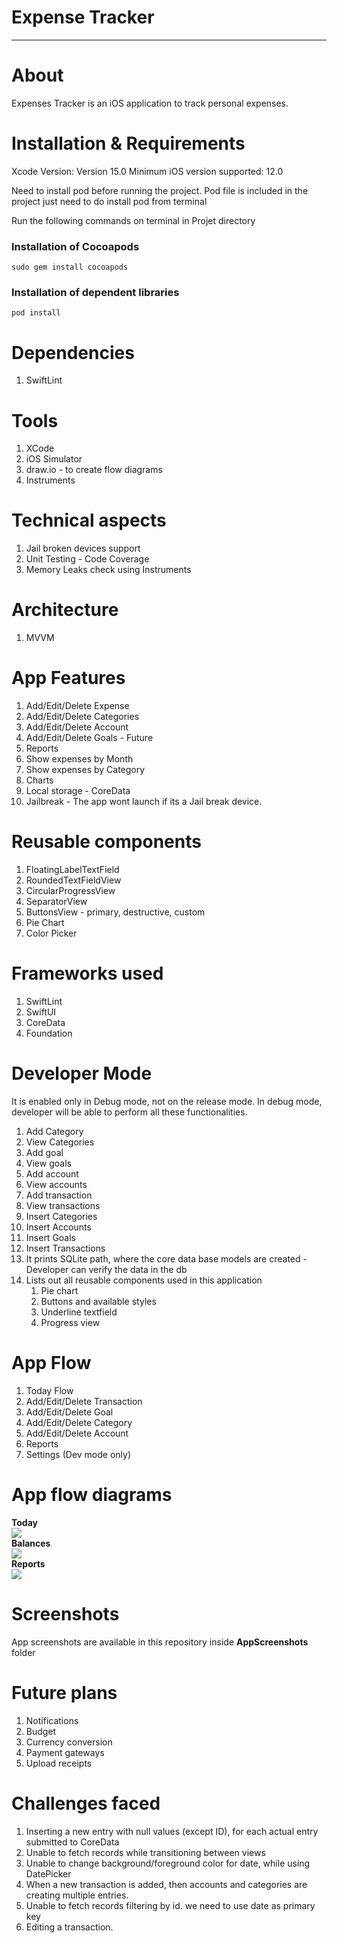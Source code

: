 #  Expense Tracker
<hr>

# About
Expenses Tracker is an iOS application to track personal expenses. 

# Installation & Requirements
Xcode Version: Version 15.0 
Minimum iOS version supported: 12.0

Need to install pod before running the project. Pod file is included in the project just need to do install pod from terminal

Run the following commands on terminal in Projet directory
### Installation of Cocoapods
`sudo gem install cocoapods`

### Installation of dependent libraries
`pod install`

# Dependencies
1. SwiftLint

# Tools 
1. XCode
1. iOS Simulator
1. draw.io - to create flow diagrams
1. Instruments

# Technical aspects
1. Jail broken devices support
1. Unit Testing - Code Coverage
1. Memory Leaks check using Instruments 

# Architecture
1. MVVM 

# App Features
1. Add/Edit/Delete Expense
1. Add/Edit/Delete Categories 
1. Add/Edit/Delete Account
1. Add/Edit/Delete Goals - Future
1. Reports 
1. Show expenses by Month
1. Show expenses by Category
1. Charts
1. Local storage - CoreData 
1. Jailbreak - The app wont launch if its a Jail break device. 

# Reusable components
1. FloatingLabelTextField
1. RoundedTextFieldView
1. CircularProgressView
1. SeparatorView
1. ButtonsView - primary, destructive, custom
1. Pie Chart
1. Color Picker

# Frameworks used
1. SwiftLint 
1. SwiftUI
1. CoreData
1. Foundation

# Developer Mode
It is enabled only in Debug mode, not on the release mode.
In debug mode, developer will be able to perform all these functionalities.
1. Add Category
1. View Categories
1. Add goal
1. View goals
1. Add account
1. View accounts
1. Add transaction
1. View transactions
1. Insert Categories
1. Insert Accounts
1. Insert Goals
1. Insert Transactions
1. It prints SQLite path, where the core data base models are created - Developer can verify the data in the db
1. Lists out all reusable components used in this application
    1. Pie chart
    1. Buttons and available styles
    1. Underline textfield
    1. Progress view

# App Flow 
1. Today Flow
1. Add/Edit/Delete Transaction
1. Add/Edit/Delete Goal
1. Add/Edit/Delete Category
1. Add/Edit/Delete Account
1. Reports
1. Settings (Dev mode only)

# App flow diagrams
**Today** <BR>
<kbd> <img src="https://github.com/niroshapdev/ExpenseTrackerApp/blob/master/Diagrams/TodayView.png"> </kbd>
<BR>
**Balances** <BR>
<kbd> <img src="https://github.com/niroshapdev/ExpenseTrackerApp/blob/master/Diagrams/BalancesView.png"> </kbd>
<BR>
**Reports** <BR>
<kbd> <img src="https://github.com/niroshapdev/ExpenseTrackerApp/blob/master/Diagrams/ReportsView.png"> </kbd>
<BR>

# Screenshots
App screenshots are available in this repository inside **AppScreenshots** folder

# Future plans 
1. Notifications 
1. Budget
1. Currency conversion
1. Payment gateways
1. Upload receipts

# Challenges faced
1. Inserting a new entry with null values (except ID), for each actual entry submitted to CoreData
1. Unable to fetch records while transitioning between views
1. Unable to change background/foreground color for date, while using DatePicker
1. When a new transaction is added, then accounts and categories are creating multiple entries.
1. Unable to fetch records filtering by id. we need to use date as primary key  
1. Editing a transaction.
